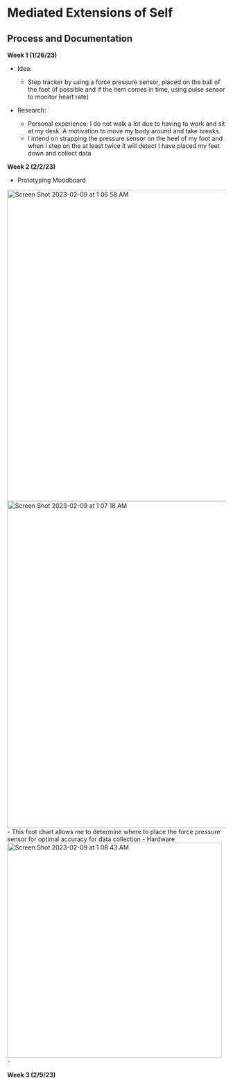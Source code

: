 # Mediated Extensions of Self

## Process and Documentation

**Week 1 (1/26/23)**
  - Idea: 
    - Step tracker by using a force pressure sensor, placed on the ball of the foot (if possible and if the item comes in time, using pulse sensor to monitor heart rate)

  - Research:
    - Personal experience: I do not walk a lot due to having to work and sit at my desk. A motivation to move my body around and take breaks.
    - I intend on strapping the pressure sensor on the heel of my foot and when I step on the at least twice it will detect I have placed my feet down and collect data

**Week 2 (2/2/23)**
  - Prototyping Moodboard
<img width="717" alt="Screen Shot 2023-02-09 at 1 06 58 AM" src="https://user-images.githubusercontent.com/113642855/217766642-86bdba7a-6823-48f1-8c62-6ae0b3c4dd39.png">

<img width="753" alt="Screen Shot 2023-02-09 at 1 07 18 AM" src="https://user-images.githubusercontent.com/113642855/217766697-3cb0a437-15b4-4e2e-9b9e-9a946d7281c3.png">
- This foot chart allows me to determine where to place the force pressure sensor for optimal accuracy for data collection
- Hardware
<img width="495" alt="Screen Shot 2023-02-09 at 1 08 43 AM" src="https://user-images.githubusercontent.com/113642855/217767287-b40b1393-d763-4491-b694-fb0bd76aab63.png">
  -


**Week 3 (2/9/23)**
